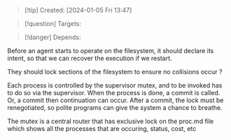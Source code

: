 
>[!tip] Created: [2024-01-05 Fri 13:47]

>[!question] Targets: 

>[!danger] Depends: 

Before an agent starts to operate on the filesystem, it should declare its intent, so that we can recover the execution if we restart.

They should lock sections of the filesystem to ensure no collisions occur ?

Each process is controlled by the supervisor mutex, and to be invoked has to do so via the supervisor.  When the process is done, a commit is called.  Or, a commit then continuation can occur.  After a commit, the lock must be renegotiated, so polite programs can give the system a chance to breathe.

The mutex is a central router that has exclusive lock on the proc.md file which shows all the processes that are occuring, status, cost, etc